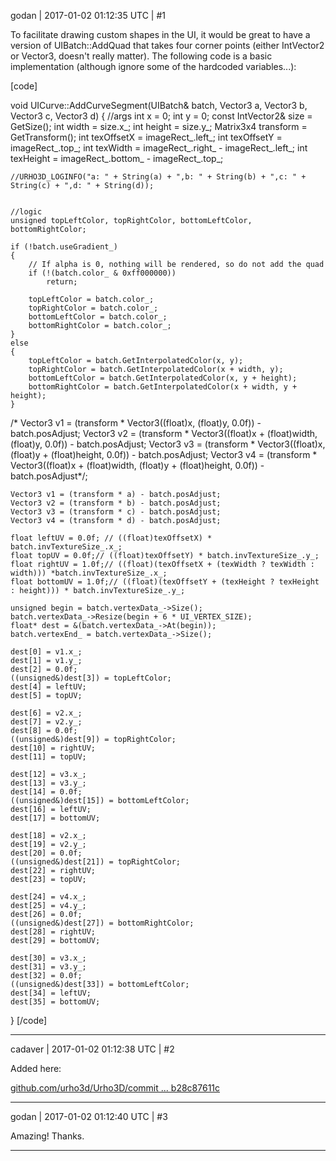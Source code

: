 godan | 2017-01-02 01:12:35 UTC | #1

To facilitate drawing custom shapes in the UI, it would be great to have a version of UIBatch::AddQuad that takes four corner points (either IntVector2 or Vector3, doesn't really matter). The following code is a basic implementation (although ignore some of the hardcoded variables...):

[code]

void UICurve::AddCurveSegment(UIBatch& batch, Vector3 a, Vector3 b, Vector3 c, Vector3 d)
{
	//args
	int x = 0;
	int y = 0;
	const IntVector2& size = GetSize();
	int width = size.x_;
	int height = size.y_;
	Matrix3x4 transform = GetTransform();
	int texOffsetX = imageRect_.left_;
	int texOffsetY = imageRect_.top_;
	int texWidth = imageRect_.right_ - imageRect_.left_;
	int texHeight = imageRect_.bottom_ - imageRect_.top_;

	//URHO3D_LOGINFO("a: " + String(a) + ",b: " + String(b) + ",c: " + String(c) + ",d: " + String(d));
	

	//logic
	unsigned topLeftColor, topRightColor, bottomLeftColor, bottomRightColor;

	if (!batch.useGradient_)
	{
		// If alpha is 0, nothing will be rendered, so do not add the quad
		if (!(batch.color_ & 0xff000000))
			return;

		topLeftColor = batch.color_;
		topRightColor = batch.color_;
		bottomLeftColor = batch.color_;
		bottomRightColor = batch.color_;
	}
	else
	{
		topLeftColor = batch.GetInterpolatedColor(x, y);
		topRightColor = batch.GetInterpolatedColor(x + width, y);
		bottomLeftColor = batch.GetInterpolatedColor(x, y + height);
		bottomRightColor = batch.GetInterpolatedColor(x + width, y + height);
	}

/*	Vector3 v1 = (transform * Vector3((float)x, (float)y, 0.0f)) - batch.posAdjust;
	Vector3 v2 = (transform * Vector3((float)x + (float)width, (float)y, 0.0f)) - batch.posAdjust;
	Vector3 v3 = (transform * Vector3((float)x, (float)y + (float)height, 0.0f)) - batch.posAdjust;
	Vector3 v4 = (transform * Vector3((float)x + (float)width, (float)y + (float)height, 0.0f)) - batch.posAdjust*/;

	Vector3 v1 = (transform * a) - batch.posAdjust;
	Vector3 v2 = (transform * b) - batch.posAdjust;
	Vector3 v3 = (transform * c) - batch.posAdjust;
	Vector3 v4 = (transform * d) - batch.posAdjust;

	float leftUV = 0.0f; // ((float)texOffsetX) * batch.invTextureSize_.x_;
	float topUV = 0.0f;// ((float)texOffsetY) * batch.invTextureSize_.y_;
	float rightUV = 1.0f;// ((float)(texOffsetX + (texWidth ? texWidth : width))) *batch.invTextureSize_.x_;
	float bottomUV = 1.0f;// ((float)(texOffsetY + (texHeight ? texHeight : height))) * batch.invTextureSize_.y_;

	unsigned begin = batch.vertexData_->Size();
	batch.vertexData_->Resize(begin + 6 * UI_VERTEX_SIZE);
	float* dest = &(batch.vertexData_->At(begin));
	batch.vertexEnd_ = batch.vertexData_->Size();

	dest[0] = v1.x_;
	dest[1] = v1.y_;
	dest[2] = 0.0f;
	((unsigned&)dest[3]) = topLeftColor;
	dest[4] = leftUV;
	dest[5] = topUV;

	dest[6] = v2.x_;
	dest[7] = v2.y_;
	dest[8] = 0.0f;
	((unsigned&)dest[9]) = topRightColor;
	dest[10] = rightUV;
	dest[11] = topUV;

	dest[12] = v3.x_;
	dest[13] = v3.y_;
	dest[14] = 0.0f;
	((unsigned&)dest[15]) = bottomLeftColor;
	dest[16] = leftUV;
	dest[17] = bottomUV;

	dest[18] = v2.x_;
	dest[19] = v2.y_;
	dest[20] = 0.0f;
	((unsigned&)dest[21]) = topRightColor;
	dest[22] = rightUV;
	dest[23] = topUV;

	dest[24] = v4.x_;
	dest[25] = v4.y_;
	dest[26] = 0.0f;
	((unsigned&)dest[27]) = bottomRightColor;
	dest[28] = rightUV;
	dest[29] = bottomUV;

	dest[30] = v3.x_;
	dest[31] = v3.y_;
	dest[32] = 0.0f;
	((unsigned&)dest[33]) = bottomLeftColor;
	dest[34] = leftUV;
	dest[35] = bottomUV;
}
[/code]

-------------------------

cadaver | 2017-01-02 01:12:38 UTC | #2

Added here:

[github.com/urho3d/Urho3D/commit ... b28c87611c](https://github.com/urho3d/Urho3D/commit/37e3c8269de891929a8c12b0ab5b94b28c87611c)

-------------------------

godan | 2017-01-02 01:12:40 UTC | #3

Amazing! Thanks.

-------------------------

